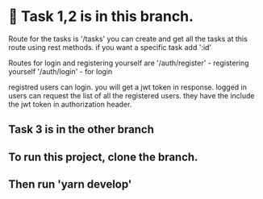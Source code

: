 # 🚀 Task 1,2 is in this branch.

Route for the tasks is '/tasks'
you can create and get all the tasks at this route using rest methods.
if you want a specific task add ':id'

Routes for login and registering yourself are
'/auth/register' - registering yourself
'/auth/login' - for login

registred users can login. you will get a jwt token in response.
logged in users can request the list of all the registered users. they have the include the jwt token in authorization header.

## Task 3 is in the other branch

## To run this project, clone the branch. 
## Then run 'yarn develop'
